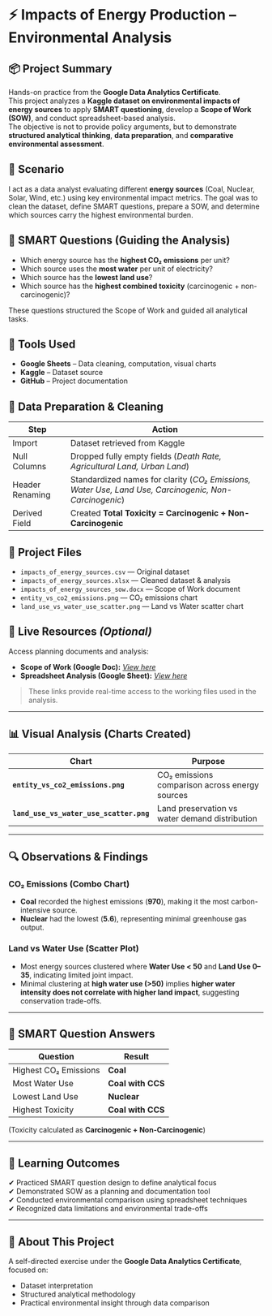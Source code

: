 # ⚡ Impacts of Energy Production – Environmental Analysis

## 📦 Project Summary
Hands-on practice from the **Google Data Analytics Certificate**.  
This project analyzes a **Kaggle dataset on environmental impacts of energy sources** to apply **SMART questioning**, develop a **Scope of Work (SOW)**, and conduct spreadsheet-based analysis.  
The objective is not to provide policy arguments, but to demonstrate **structured analytical thinking**, **data preparation**, and **comparative environmental assessment**.

## 🧭 Scenario
I act as a data analyst evaluating different **energy sources** (Coal, Nuclear, Solar, Wind, etc.) using key environmental impact metrics. The goal was to clean the dataset, define SMART questions, prepare a SOW, and determine which sources carry the highest environmental burden.

## 🎯 SMART Questions (Guiding the Analysis)
- Which energy source has the **highest CO₂ emissions** per unit?
- Which source uses the **most water** per unit of electricity?
- Which source has the **lowest land use**?
- Which source has the **highest combined toxicity** (carcinogenic + non-carcinogenic)?

These questions structured the Scope of Work and guided all analytical tasks.

## 🧰 Tools Used
- **Google Sheets** – Data cleaning, computation, visual charts  
- **Kaggle** – Dataset source  
- **GitHub** – Project documentation

## 🧹 Data Preparation & Cleaning

| Step | Action |
|------|--------|
| Import | Dataset retrieved from Kaggle |
| Null Columns | Dropped fully empty fields (*Death Rate, Agricultural Land, Urban Land*) |
| Header Renaming | Standardized names for clarity (*CO₂ Emissions, Water Use, Land Use, Carcinogenic, Non-Carcinogenic*) |
| Derived Field | Created **Total Toxicity = Carcinogenic + Non-Carcinogenic** |

## 📁 Project Files
- `impacts_of_energy_sources.csv` — Original dataset  
- `impacts_of_energy_sources.xlsx` — Cleaned dataset & analysis  
- `impacts_of_energy_sources_sow.docx` — Scope of Work document  
- `entity_vs_co2_emissions.png` — CO₂ emissions chart  
- `land_use_vs_water_use_scatter.png` — Land vs Water scatter chart

## 🔗 Live Resources *(Optional)*
Access planning documents and analysis:

- **Scope of Work (Google Doc):** *[View here](https://docs.google.com/document/d/17k1wqkY1ycU8Cuw4YogN6HO22xsQ-P7d4E6x8BxnSMs/edit?usp=sharing)*  
- **Spreadsheet Analysis (Google Sheet):** *[View here](https://docs.google.com/spreadsheets/d/1BaLRfDi9-mmUhXtirqwd910umRzDzUgMaz-F7C3oKMY/edit?usp=sharing)*  

> These links provide real-time access to the working files used in the analysis.

---

## 📊 Visual Analysis (Charts Created)

| Chart | Purpose |
|--------|---------|
| **`entity_vs_co2_emissions.png`** | CO₂ emissions comparison across energy sources |
| **`land_use_vs_water_use_scatter.png`** | Land preservation vs water demand distribution |

---

## 🔍 Observations & Findings

### CO₂ Emissions (Combo Chart)
- **Coal** recorded the highest emissions (**970**), making it the most carbon-intensive source.
- **Nuclear** had the lowest (**5.6**), representing minimal greenhouse gas output.

### Land vs Water Use (Scatter Plot)
- Most energy sources clustered where **Water Use < 50** and **Land Use 0–35**, indicating limited joint impact.
- Minimal clustering at **high water use (>50)** implies **higher water intensity does not correlate with higher land impact**, suggesting conservation trade-offs.

---

## 🧪 SMART Question Answers

| Question | Result |
|----------|--------|
| Highest CO₂ Emissions | **Coal** |
| Most Water Use | **Coal with CCS** |
| Lowest Land Use | **Nuclear** |
| Highest Toxicity | **Coal with CCS** |

(Toxicity calculated as **Carcinogenic + Non-Carcinogenic**)

---

## 🧠 Learning Outcomes
✔ Practiced SMART question design to define analytical focus  
✔ Demonstrated SOW as a planning and documentation tool  
✔ Conducted environmental comparison using spreadsheet techniques  
✔ Recognized data limitations and environmental trade-offs

---

## 📣 About This Project
A self-directed exercise under the **Google Data Analytics Certificate**, focused on:
- Dataset interpretation  
- Structured analytical methodology  
- Practical environmental insight through data comparison  

